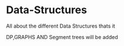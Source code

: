 # Data-Structures
All about the different Data Structures thats it


DP,GRAPHS AND Segment trees will be added
